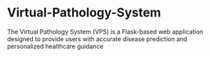 # Virtual-Pathology-System
The Virtual Pathology System (VPS) is a Flask-based web application designed to provide users with accurate disease prediction and personalized healthcare guidance

